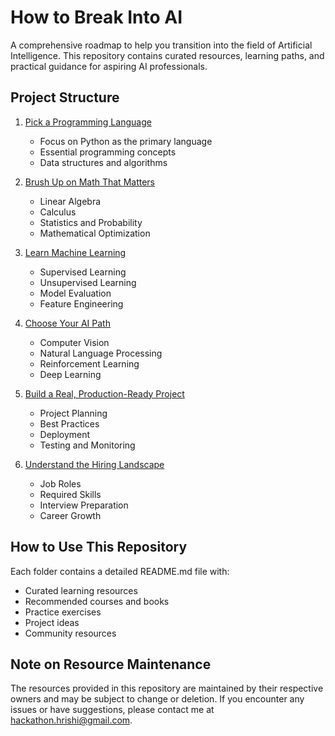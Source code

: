 # How to Break Into AI

A comprehensive roadmap to help you transition into the field of Artificial Intelligence. This repository contains curated resources, learning paths, and practical guidance for aspiring AI professionals.

## Project Structure

1. [Pick a Programming Language](./01-programming-language/README.md)
   - Focus on Python as the primary language
   - Essential programming concepts
   - Data structures and algorithms

2. [Brush Up on Math That Matters](./02-math-fundamentals/README.md)
   - Linear Algebra
   - Calculus
   - Statistics and Probability
   - Mathematical Optimization

3. [Learn Machine Learning](./03-machine-learning/README.md)
   - Supervised Learning
   - Unsupervised Learning
   - Model Evaluation
   - Feature Engineering

4. [Choose Your AI Path](./04-ai-specialization/README.md)
   - Computer Vision
   - Natural Language Processing
   - Reinforcement Learning
   - Deep Learning

5. [Build a Real, Production-Ready Project](./05-production-project/README.md)
   - Project Planning
   - Best Practices
   - Deployment
   - Testing and Monitoring

6. [Understand the Hiring Landscape](./06-hiring-landscape/README.md)
   - Job Roles
   - Required Skills
   - Interview Preparation
   - Career Growth

## How to Use This Repository

Each folder contains a detailed README.md file with:
- Curated learning resources
- Recommended courses and books
- Practice exercises
- Project ideas
- Community resources

## Note on Resource Maintenance

The resources provided in this repository are maintained by their respective owners and may be subject to change or deletion. If you encounter any issues or have suggestions, please contact me at hackathon.hrishi@gmail.com.




